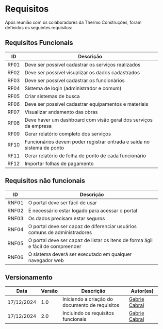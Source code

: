 # Requisitos

Após reunião com os colaboradores da Thermo Construções, foram definidos os seguintes requisitos:

## Requisitos Funcionais

| ID   | Descrição                                                              |
| ---- | ---------------------------------------------------------------------- |
| RF01 | Deve ser possível cadastrar os serviços realizados                     |
| RF02 | Deve ser possível visualizar os dados cadastrados                      |
| RF03 | Deve ser possível cadastrar os funcionários                            |
| RF04 | Sistema de login (administrador e comum)                               |
| RF05 | Criar sistemas de busca                                                |
| RF06 | Deve ser possível cadastrar equipamentos e materiais                   |
| RF07 | Visualizar andamento das obras                                         |
| RF08 | Deve haver um dashboard com visão geral dos serviços da empresa        |
| RF09 | Gerar relatório completo dos serviços                                  |
| RF10 | Funcionários devem poder registrar entrada e saída no sistema de ponto |
| RF11 | Gerar relatório de folha de ponto de cada funcionário                  |
| RF12 | Importar folhas de pagamento                                           |

## Requisitos não funcionais

| ID    | Descrição                                                                       |
| ----- | ------------------------------------------------------------------------------- |
| RNF01 | O portal deve ser fácil de usar                                                 |
| RNF02 | É necessário estar logado para acessar o portal                                 |
| RNF03 | Os dados precisam estar seguros                                                 |
| RNF04 | O portal deve ser capaz de diferenciar usuários comuns de administradores       |
| RNF05 | O portal deve ser capaz de listar os itens de forma ágil e fácil de compreender |
| RNF06 | O sistema deverá ser executado em qualquer navegador web                        |

## Versionamento

| Data       | Versão | Descrição                                      | Autor(es)                                           |
| ---------- | ------ | ---------------------------------------------- | --------------------------------------------------- |
| 17/12/2024 | 1.0    | Iniciando a criação do documento de requisitos | [Gabrie Cabral](https://github.com/GabriellCabrall) |
| 17/12/2024 | 2.0    | Incluindo os requisitos funcionais             | [Gabrie Cabral](https://github.com/GabriellCabrall) |
